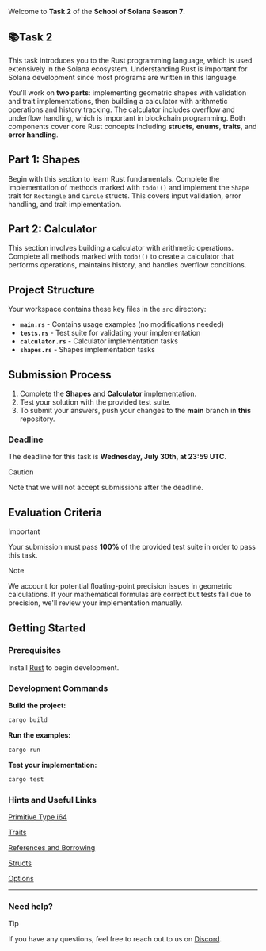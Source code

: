 Welcome to **Task 2** of the **School of Solana Season 7**.

## 📚Task 2

This task introduces you to the Rust programming language, which is used extensively in the Solana ecosystem. Understanding Rust is important for Solana development since most programs are written in this language.

You'll work on **two parts**: implementing geometric shapes with validation and trait implementations, then building a calculator with arithmetic operations and history tracking. The calculator includes overflow and underflow handling, which is important in blockchain programming. Both components cover core Rust concepts including **structs**, **enums**, **traits**, and **error handling**.

## Part 1: Shapes

Begin with this section to learn Rust fundamentals. Complete the implementation of methods marked with `todo!()` and implement the `Shape` trait for `Rectangle` and `Circle` structs. This covers input validation, error handling, and trait implementation.

## Part 2: Calculator

This section involves building a calculator with arithmetic operations. Complete all methods marked with `todo!()` to create a calculator that performs operations, maintains history, and handles overflow conditions.

## Project Structure

Your workspace contains these key files in the `src` directory:

- **`main.rs`** - Contains usage examples (no modifications needed)
- **`tests.rs`** - Test suite for validating your implementation
- **`calculator.rs`** - Calculator implementation tasks
- **`shapes.rs`** - Shapes implementation tasks

## Submission Process

1. Complete the **Shapes** and **Calculator** implementation.
2. Test your solution with the provided test suite.
3. To submit your answers, push your changes to the **main** branch in **this** repository.

### Deadline

The deadline for this task is **Wednesday, July 30th, at 23:59 UTC**.

> [!CAUTION]
> Note that we will not accept submissions after the deadline.

## Evaluation Criteria

> [!IMPORTANT]
> Your submission must pass **100%** of the provided test suite in order to pass this task.

> [!NOTE]
> We account for potential floating-point precision issues in geometric calculations. If your mathematical formulas are correct but tests fail due to precision, we'll review your implementation manually.

## Getting Started

### Prerequisites

Install [Rust](https://www.rust-lang.org/tools/install) to begin development.

### Development Commands

**Build the project:**

```bash
cargo build
```

**Run the examples:**

```bash
cargo run
```

**Test your implementation:**

```bash
cargo test
```

### Hints and Useful Links

[Primitive Type i64](https://doc.rust-lang.org/std/primitive.i64.html)

[Traits](https://doc.rust-lang.org/book/ch10-02-traits.html)

[References and Borrowing](https://doc.rust-lang.org/book/ch04-02-references-and-borrowing.html?highlight=borrow#references-and-borrowing)

[Structs](https://doc.rust-lang.org/book/ch05-01-defining-structs.html)

[Options](https://doc.rust-lang.org/std/option/)

---

### Need help?

> [!TIP]
> If you have any questions, feel free to reach out to us on [Discord](https://discord.gg/z3JVuZyFnp).
